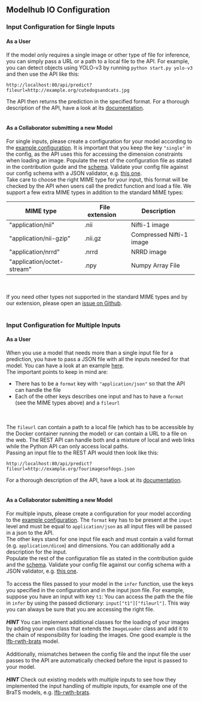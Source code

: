## Modelhub IO Configuration

### Input Configuration for Single Inputs

#### As a User
If the model only requires a single image or other type of file for inference, you can simply pass a URL or a path to a local file to the API. For example, you can detect objects using YOLO-v3 by running `python start.py yolo-v3` and then use the API like this:
```
http://localhost:80/api/predict?fileurl=http://example.org/cutedogsandcats.jpg
```
The API then returns the prediction in the specified format. For a thorough description of the API, have a look at its [documentation](https://modelhub.readthedocs.io/en/latest/modelhubapi.html). <br/><br/>

#### As a Collaborator submitting a new Model
For single inputs, please create a configuration for your model according to the [example configuration](https://github.com/modelhub-ai/modelhub/blob/master/examples/example_config_single_input.json). It is important that you keep the key `"single"` in the config, as the API uses this for accessing the dimension constraints when loading an image. Populate the rest of the configuration file as stated in the contribution guide and the [schema](https://github.com/modelhub-ai/modelhub/blob/master/config_schema.json). Validate your config file against our config schema with a JSON validator, e.g. [this one](https://www.jsonschemavalidator.net).<br/>
Take care to choose the right MIME type for your input, this format will be checked by the API when users call the predict function and load a file. We support a few extra MIME types in addition to the standard MIME types:
<table>
<thead>
  <tr>
  <th>MIME type&emsp;
  <th>File extension&emsp;
  <th>Description&emsp;
</thead>
<tr>
  <td> "application/nii"&emsp;
  <td> .nii           &emsp;&emsp;
  <td> Nifti-1 image&emsp;
<tr>
  <td> "application/nii-gzip"&emsp;
  <td> .nii.gz        &emsp;&emsp;
  <td> Compressed Nifti-1 image&emsp;
<tr>
  <td> "application/nrrd"&emsp;
  <td> .nrrd          &emsp;&emsp;
  <td> NRRD image&emsp;
<tr>
  <td> "application/octet-stream"&emsp;
  <td> .npy           &emsp;&emsp;
  <td> Numpy Array File&emsp;
</table>


<br/><br/>
If you need other types not supported in the standard MIME types and by our extension, please open an [issue on Github](https://github.com/modelhub-ai/modelhub/issues).
<br/><br/>

### Input Configuration for Multiple Inputs

#### As a User
When you use a model that needs more than a single input file for a prediction, you have to pass a JSON file with all the inputs needed for that model. You can have a look at an example [here](https://github.com/modelhub-ai/modelhub/blob/master/examples/example_input_file_multiple_inputs.json). <br/>
The important points to keep in mind are:
- There has to be a `format` key with `"application/json"` so that the API can handle the file
- Each of the other keys describes one input and has to have a `format` (see the MIME types above) and a `fileurl`

<br/><br/>
The `fileurl` can contain a path to a local file (which has to be accessible by the Docker container running the model) or can contain a URL to a file on the web. The REST API can handle both and a mixture of local and web links while the Python API can only access local paths. <br/>
Passing an input file to the REST API would then look like this:
```
http://localhost:80/api/predict?fileurl=http://example.org/fourimagesofdogs.json
```
For a thorough description of the API, have a look at its [documentation](https://modelhub.readthedocs.io/en/latest/modelhubapi.html).
<br/><br/>


#### As a Collaborator submitting a new Model
For multiple inputs, please create a configuration for your model according to the [example configuration](https://github.com/modelhub-ai/modelhub/blob/master/examples/example_config_multiple_inputs.json). The `format` key has to be present at the `input` level and must be equal to `application/json` as all input files will be passed in a json to the API.
<br/>
The other keys stand for one input file each and must contain a valid format (e.g. `application/dicom`) and dimensions. You can additionally add a description for the input.
<br/>
Populate the rest of the configuration file as stated in the contribution guide and the [schema](https://github.com/modelhub-ai/modelhub/blob/master/config_schema.json). Validate your config file against our config schema with a JSON validator, e.g. [this one](https://www.jsonschemavalidator.net).<br/><br/>
To access the files passed to your model in the `infer` function, use the keys you specified in the configuration and in the input json file. For example, suppose you have an input with key `t1`: You can access the path the the file in `infer` by using the passed dictionary: `input["t1"]["fileurl"]`. This way you can always be sure that you are accessing the right file. <br/><br/>
**_HINT_** You can implement additional classes for the loading of your images by adding your own class that extends the `ImageLoader` class and add it to the chain of responsibility for loading the images. One good example is the [lfb-rwth-brats](https://github.com/modelhub-ai/lfb-rwth-brats) model.
<br/><br/>
Additionally, mismatches between the config file and the input file the user passes to the API are automatically checked before the input is passed to your model.
<br/><br/>
**_HINT_** Check out existing models with multiple inputs to see how they implemented the input handling of multiple inputs, for example one of the BraTS models, e.g. [lfb-rwth-brats](https://github.com/modelhub-ai/lfb-rwth-brats).

